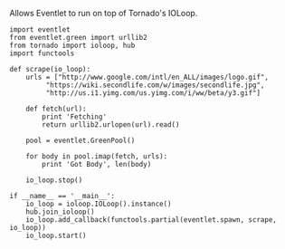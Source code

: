 Allows Eventlet to run on top of Tornado's IOLoop.

    import eventlet
    from eventlet.green import urllib2
    from tornado import ioloop, hub
    import functools

    def scrape(io_loop):
        urls = ["http://www.google.com/intl/en_ALL/images/logo.gif",
             "https://wiki.secondlife.com/w/images/secondlife.jpg",
             "http://us.i1.yimg.com/us.yimg.com/i/ww/beta/y3.gif"]

        def fetch(url):
            print 'Fetching'
            return urllib2.urlopen(url).read()

        pool = eventlet.GreenPool()

        for body in pool.imap(fetch, urls):
            print 'Got Body', len(body)

        io_loop.stop()

    if __name__ == '__main__':
        io_loop = ioloop.IOLoop().instance()
        hub.join_ioloop()
        io_loop.add_callback(functools.partial(eventlet.spawn, scrape, io_loop))
        io_loop.start()
